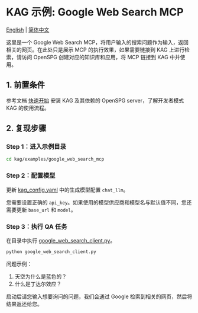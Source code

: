 # KAG 示例:  Google Web Search MCP

[English](./README.md) |
[简体中文](./README_cn.md)

这里是一个 Google Web Search MCP，将用户输入的搜索问题作为输入，返回相关的网页。在此处只是展示 MCP 的执行效果，如果需要链接到 KAG 上进行检索，请访问 OpenSPG 创建对应的知识库和应用，将 MCP 链接到 KAG 中并使用。

## 1. 前置条件

参考文档 [快速开始](https://openspg.yuque.com/ndx6g9/0.6/quzq24g4esal7q17) 安装 KAG 及其依赖的 OpenSPG server，了解开发者模式 KAG 的使用流程。

## 2. 复现步骤

### Step 1：进入示例目录

```bash
cd kag/examples/google_web_search_mcp
```

### Step 2：配置模型

更新 [kag_config.yaml](./kag_config.yaml) 中的生成模型配置 ``chat_llm``。

您需要设置正确的 ``api_key``。如果使用的模型供应商和模型名与默认值不同，您还需要更新 ``base_url`` 和 ``model``。

### Step 3：执行 QA 任务

在目录中执行 [google_web_search_client.py](./google_web_search_client.py)。

```bash
python google_web_search_client.py
```

问题示例：

1. 天空为什么是蓝色的？
2. 什么是丁达尔效应？

启动后请您输入想要询问的问题，我们会通过 Google 检索到相关的网页，然后将结果返还给您。

